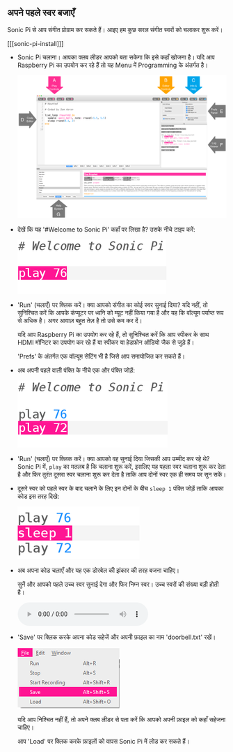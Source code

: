 ## अपने पहले स्वर बजाएँ

Sonic Pi से आप संगीत प्रोग्राम कर सकते हैं। आइए हम कुछ सरल संगीत स्वरों को चलाकर शुरू करें।

[[[sonic-pi-install]]]

+ Sonic Pi चलाना। आपका क्लब लीडर आपको बता सकेगा कि इसे कहाँ खोजना है। यदि आप Raspberry Pi का उपयोग कर रहे हैं तो यह Menu में Programming के अंतर्गत है।
    
    ![screenshot](images/tune-GUI.png)

+ देखें कि यह '#Welcome to Sonic Pi' कहाँ पर लिखा है? उसके नीचे टाइप करें:
    
    ![screenshot](images/tune-play.png)

+ 'Run' (चलाएँ) पर क्लिक करें। क्या आपको संगीत का कोई स्वर सुनाई दिया? यदि नहीं, तो सुनिश्चित करें कि आपके कंप्यूटर पर ध्वनि को म्यूट नहीं किया गया है और यह कि वॉल्यूम पर्याप्त रूप से अधिक है। अगर आवाज़ बहुत तेज़ है तो उसे कम कर दें।
    
    यदि आप Raspberry Pi का उपयोग कर रहे हैं, तो सुनिश्चित करें कि आप स्पीकर के साथ HDMI मॉनिटर का उपयोग कर रहे हैं या स्पीकर या हेडफ़ोन ऑडियो जैक से जुड़े हैं।
    
    'Prefs' के अंतर्गत एक वॉल्यूम सेटिंग भी है जिसे आप समायोजित कर सकते हैं।

+ अब अपनी पहले वाली पंक्ति के नीचे एक और पंक्ति जोड़ें:
    
    ![screenshot](images/tune-play2.png)

+ 'Run' (चलाएँ) पर क्लिक करें। क्या आपको वह सुनाई दिया जिसकी आप उम्मीद कर रहे थे? Sonic Pi में, `play` का मतलब है कि चलाना शुरू करें, इसलिए यह पहला स्वर चलाना शुरू कर देता है और फिर तुरंत दूसरा स्वर चलाना शुरू कर देता है ताकि आप दोनों स्वर एक ही समय पर सुन सकें।

+ दूसरे स्वर को पहले स्वर के बाद चलाने के लिए इन दोनों के बीच `sleep 1` पंक्ति जोड़ें ताकि आपका कोड इस तरह दिखे:
    
    ![screenshot](images/tune-sleep.png)

+ अब अपना कोड चलाएँ और यह एक डोरबेल की झंकार की तरह बजना चाहिए।
    
    सुनें और आपको पहले उच्च स्वर सुनाई देगा और फिर निम्न स्वर। उच्च स्वरों की संख्या बड़ी होती है।
    
    <div id="audio-preview" class="pdf-hidden">
    <audio controls preload> 
        <source src="resources/doorbell-1.mp3" type="audio/mpeg"> 
        आपका ब्राउज़र <code>audio</code> तत्व का समर्थन नहीं करता है। 
    </audio>
    </div>

+ 'Save' पर क्लिक करके अपना कोड सहेजें और अपनी फ़ाइल का नाम 'doorbell.txt' रखें।
    
    ![screenshot](images/tune-save.png)
    
    यदि आप निश्चित नहीं हैं, तो अपने क्लब लीडर से पता करें कि आपको अपनी फ़ाइल को कहाँ सहेजना चाहिए।
    
    आप 'Load' पर क्लिक करके फ़ाइलों को वापस Sonic Pi में लोड कर सकते हैं।